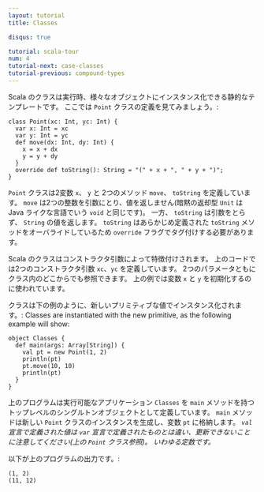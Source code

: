 ```yaml
---
layout: tutorial
title: Classes

disqus: true

tutorial: scala-tour
num: 4
tutorial-next: case-classes
tutorial-previous: compound-types
---
```


Scala のクラスは実行時、様々なオブジェクトにインスタンス化できる静的なテンプレートです。
ここでは `Point` クラスの定義を見てみましょう。:

    class Point(xc: Int, yc: Int) {
      var x: Int = xc
      var y: Int = yc
      def move(dx: Int, dy: Int) {
        x = x + dx
        y = y + dy
      }
      override def toString(): String = "(" + x + ", " + y + ")";
    }

`Point` クラスは2変数 `x`、 `y` と 2つのメソッド `move`、 `toString` を定義しています。 `move` は2つの整数を引数にとり、値を返しません(暗黙の返却型 `Unit` は Java ライクな言語でいう `void` と同じです)。 一方、 `toString` は引数をとらず、 `String` の値を返します。 `toString` はあらかじめ定義された `toString` メソッドをオーバライドしているため `override` フラグでタグ付けする必要があります。

Scala のクラスはコンストラクタ引数によって特徴付けされます。 上のコードでは2つのコンストラクタ引数 `xc`、`yc` を定義しています。 2つのパラメータともにクラス内のどこからでも参照できます。 上の例では変数 `x` と `y` を初期化するのに使われています。

クラスは下の例のように、新しいプリミティブな値でインスタンス化されます。:
Classes are instantiated with the new primitive, as the following example will show:

    object Classes {
      def main(args: Array[String]) {
        val pt = new Point(1, 2)
        println(pt)
        pt.move(10, 10)
        println(pt)
      }
    }

上のプログラムは実行可能なアプリケーション `Classes` を `main` メソッドを持つトップレベルのシングルトンオブジェクトとして定義しています。 `main` メソッドは新しい `Point` クラスのインスタンスを生成し、変数 `pt` に格納します。 _`val` 宣言で定義された値は `var` 宣言で定義されたものとは違い、更新できないことに注意してください(上の `Point` クラス参照)。 いわゆる定数です。_

以下が上のプログラムの出力です。:

    (1, 2)
    (11, 12)
